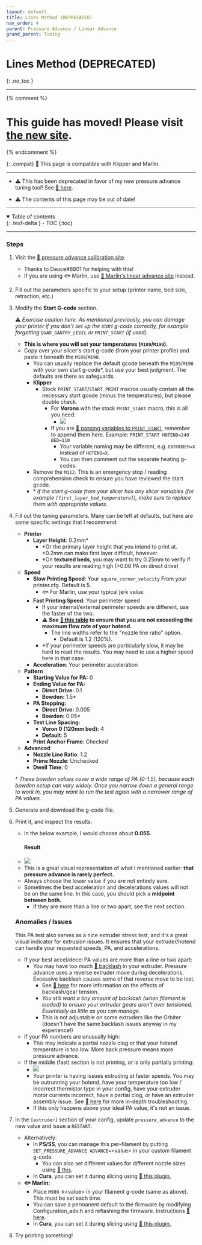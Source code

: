 ```yaml
---
layout: default
title: Lines Method (DEPRECATED)
nav_order: 4
parent: Pressure Advance / Linear Advance
grand_parent: Tuning
---
```

# Lines Method (DEPRECATED)
{: .no_toc }

---
{% comment %} 
# This guide has moved! Please visit [the new site](https://ellis3dp.com/Print-Tuning-Guide/).
{% endcomment %}

{: .compat}
:dizzy: This page is compatible with Klipper and Marlin.

---

- :warning: This has been deprecated in favor of my new pressure advance tuning tool! See [:page_facing_up: here](./pressure_advance.md).

- :warning: The contents of this page may be out of date!

---
<details open markdown="block">
  <summary>
    Table of contents
  </summary>
  {: .text-delta }
- TOC
{:toc}
</details>

---

### Steps

1. Visit the [:page_facing_up: pressure advance calibration site](https://ellis3dp.com/Pressure_Linear_Advance_Tool/lines_method_deprecated/).

    - Thanks to Deuce#8801 for helping with this!
    - If you are using :fish: Marlin, use [:page_facing_up: Marlin's linear advance site](https://marlinfw.org/tools/lin_advance/k-factor.html) instead.

2. Fill out the parameters specific to your setup (printer name, bed size, retraction, etc.) 

3. Modify the **Start G-code** section.

    :warning: *Exercise caution here. As mentioned previously, you can damage your printer if you don't set up the start g-code correctly, for example forgetting `QUAD_GANTRY_LEVEL` or `PRINT_START` (if used).*
    - **This is where you will set your temperatures (`M109`/`M190`).**
    - Copy over your slicer's start g-code (from your printer profile) and paste it beneath the `M109`/`M190`. 
        - You can usually replace the default gcode beneath the `M109`/`M190` with your own start g-code*, but use your best judgment. The defaults are there as safeguards.
        - **Klipper**
            - Stock `PRINT_START`/`START_PRINT` macros usually contain all the necessary start gcode (minus the temperatures), but please double check.
                - For **Vorons** with the stock `PRINT_START` macro, this is all you need:
                    - ![](./images/lines_method_deprecated/pa_start_gcode.png)
                - If you are [:page_facing_up: passing variables to `PRINT_START`](../passing_slicer_variables.md), remember to append them here. Example: `PRINT_START HOTEND=240 BED=110`
                    - Your variable naming may be different, e.g. `EXTRUDER=X` instead of `HOTEND=X`.
                    - You can then comment out the separate heating g-codes.
        - Remove the `M112`. This is an emergency stop / reading comprehension check to ensure you have reviewed the start gcode.
        - \* *If the start g-code from your slicer has any slicer variables (for example `[first_layer_bed_temperature]`), make sure to replace them with appropriate values.*


4. Fill out the tuning parameters. Many can be left at defaults, but here are some specific settings that I recommend:
    - **Printer**
        - **Layer Height**: 0.2mm*
            - *Or the primary layer height that you intend to print at. <0.2mm can make first layer difficult, however.
            - *On **textured beds**, you may want to try 0.25mm to verify if your results are reading high (>0.06 PA on direct drive)
    - **Speed**
        - **Slow Printing Speed**: Your `square_corner_velocity` From your printer.cfg. Default is 5.
            - :fish: For Marlin, use your typical jerk value.
        - **Fast Printing Speed**: Your perimeter speed
            - If your internal/external perimeter speeds are different, use the faster of the two.
            - :warning: **See [:page_facing_up: this table](https://docs.google.com/spreadsheets/d/1Ns3c4Yidn4unrxx7mJRS2iVHYgxszeJGdHS8gNP_Tz4/edit?usp=sharing) to ensure that you are not exceeding the maximum flow rate of your hotend.**
                - The line widths refer to the "nozzle line ratio" option.
                    - Default is 1.2 (120%).
            - *If your perimeter speeds are particularly slow, it may be hard to read the results. You may need to use a higher speed here in that case.
        - **Acceleration**: Your perimeter acceleration
    - **Pattern**
        - **Starting Value for PA:** 0
        - **Ending Value for PA:**
            - **Direct Drive:** 0.1
            - **Bowden:** 1.5*
        - **PA Stepping:**
            - **Direct Drive:** 0.005
            - **Bowden:** 0.05*
        - **Test Line Spacing:**
            - **Voron 0 (120mm bed):** 4
            - **Default**: 5
        - **Print Anchor Frame**: Checked
    - **Advanced**
        - **Nozzle Line Ratio**: 1.2
        - **Prime Nozzle**: Unchecked
        - **Dwell Time**: 0

    \* *These bowden values cover a wide range of PA (0-1.5), because each bowden setup can vary widely. Once you narrow down a general range to work in, you may want to run the test again with a narrower range of PA values.*

5. Generate and download the g-code file.

6. Print it, and inspect the results.

    - In the below example, I would choose about **0.055**.
        #### Result
    - ![](./images/lines_method_deprecated/KFactor-Print.jpg) 
    - This is a great visual representation of what I mentioned earlier: **that pressure advance is rarely perfect.** 
    - Always choose the lower value if you are not entirely sure.
    - Sometimes the best acceleration and decelerations values will not be on the same line. In this case, you should pick a **midpoint between both.**
        - If they are more than a line or two apart, see the next section.
    ### Anomalies / Issues
    This PA test also serves as a nice extruder stress test, and it's a great visual indicator for extrusion issues. It ensures that your extruder/hotend can handle your requested speeds, PA, and accelerations.
    - If your best accel/decel PA values are more than a line or two apart:
        - You may have too much [:page_facing_up: backlash](https://gfycat.com/mealycautiouscoqui) in your extruder. Pressure advance uses a reverse extruder move during decelerations. Excessive backlash causes some of that reverse move to be lost. 
            - See [:page_facing_up: here](../troubleshooting/extrusion_patterns.md) for more information on the effects of backlash/gear tension.
            - *You still want a tiny amount of backlash (when filament is loaded) to ensure your extruder gears aren't over tensioned. Essentially as little as you can manage.*
            - This is not adjustable on some extruders like the Orbiter (doesn't have the same backlash issues anyway in my experience!)
    - If your PA numbers are unusually high:
        - This may indicate a partial nozzle clog or that your hotend temperature is too low. More back pressure means more pressure advance.
    - If the middle (fast) section is not printing, or is only partially printing:
        - ![](./images/lines_method_deprecated/pa_lines_skipping.png)
        - Your printer is having issues extruding at faster speeds. You may be outrunning your hotend, have your temperature too low / incorrect thermistor type in your config, have your extruder motor currents incorrect, have a partial clog, or have an extruder assembly issue. See [:page_facing_up: here](../troubleshooting/extruder_skipping.md) for more in-depth troubleshooting.
        - If this only happens above your ideal PA value, it's not an issue.

7. In the `[extruder]` section of your config, update `pressure_advance` to the new value and issue a `RESTART`.
    - Alternatively: 
        - In **PS/SS**, you can manage this per-filament by putting `SET_PRESSURE_ADVANCE ADVANCE=`\<value> in your custom filament g-code.
            - You can also set different values for different nozzle sizes using [:page_facing_up: this](https://github.com/AndrewEllis93/Ellis-SuperSlicer-Profiles#changing-pa-based-on-nozzle-size).
        - In **Cura**, you can set it during slicing using [:page_facing_up: this plugin.](https://github.com/ollyfg/cura_pressure_advance_setting)
    - **:fish: Marlin:**
        - Place `M900 K`\<value\> in your filament g-code (same as above). This must be set each time.
        - You can save a permanent default to the firmware by modifying Configuration_adv.h and reflashing the firmware. Instructions [:page_facing_up: here](./saving.md).
        - In **Cura**, you can set it during slicing using [:page_facing_up: this plugin.](https://github.com/fieldOfView/Cura-LinearAdvanceSettingPlugin)

8. Try printing something! 

